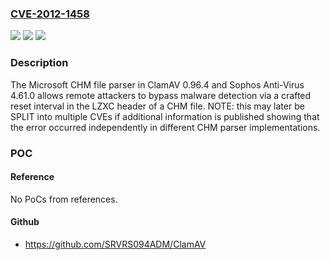 ### [CVE-2012-1458](https://cve.mitre.org/cgi-bin/cvename.cgi?name=CVE-2012-1458)
![](https://img.shields.io/static/v1?label=Product&message=n%2Fa&color=blue)
![](https://img.shields.io/static/v1?label=Version&message=n%2Fa&color=blue)
![](https://img.shields.io/static/v1?label=Vulnerability&message=n%2Fa&color=brighgreen)

### Description

The Microsoft CHM file parser in ClamAV 0.96.4 and Sophos Anti-Virus 4.61.0 allows remote attackers to bypass malware detection via a crafted reset interval in the LZXC header of a CHM file.  NOTE: this may later be SPLIT into multiple CVEs if additional information is published showing that the error occurred independently in different CHM parser implementations.

### POC

#### Reference
No PoCs from references.

#### Github
- https://github.com/SRVRS094ADM/ClamAV

